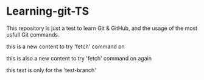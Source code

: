 <h1>Learning-git-TS</h1>
<p>This repository is just a test to learn Git & GitHub, and the usage of the most usfull Git commands.</p>
<p>this is a new content to try 'fetch' command on</p>
<p>this is also a new content to try 'fetch' command on again</p>
<p>this text is only for the 'test-branch'</p>
